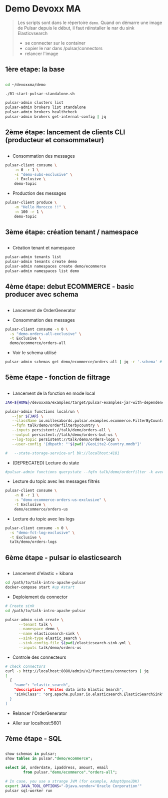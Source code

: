 # Demo Devoxx MA

> Les scripts sont dans le répertoire `demo`.
> Quand on démarre une image de Pulsar depuis le début, il faut réinstaller le nar du sink Elasticvsearch
> * se connecter sur le container
> * copier le nar dans /pulsar/connectors
> * relancer l'image

## ######################################
## 1ère etape: la base
## ######################################


```bash
cd ~/devoxxma/demo

./01-start-pulsar-standalone.sh

pulsar-admin clusters list
pulsar-admin brokers list standalone
pulsar-admin brokers healthcheck
pulsar-admin brokers get-internal-config | jq
```

## ###################################################################
## 2ème étape: lancement de clients CLI (producteur et consommateur)
## ###################################################################


* Consommation des messages
```bash
pulsar-client consume \
    -n 0 -r 1 \
    -s "demo-subs-exclusive" \
    -t Exclusive \
    demo-topic
```

* Production des messages

```bash
pulsar-client produce \
    -m "Hello Morocco !!" \
    -n 100 -r 1 \
    demo-topic
```


## #########################################
## 3ème étape: création tenant / namespace
## #########################################


* Création tenant et namespace

```bash
pulsar-admin tenants list
pulsar-admin tenants create demo
pulsar-admin namespaces create demo/ecommerce
pulsar-admin namespaces list demo
```

## ############################################################
## 4ème étape:  debut ECOMMERCE - basic producer avec schema
## ############################################################


* Lancement de OrderGenerator

* Consommation des messages
```bash
pulsar-client consume -n 0 \
  -s "demo-orders-all-exclusive" \
  -t Exclusive \
  demo/ecommerce/orders-all
```

* Voir le schema utilisé
```bash
pulsar-admin schemas get demo/ecommerce/orders-all | jq -r '.schema' #| base64 -D | jq
```

## ######################################
## 5ème étape - fonction de filtrage
## ######################################


* Lancement de la fonction en mode local
```bash
JAR=${HOME}/devoxxma/examples/target/pulsar-examples-jar-with-dependencies.jar

pulsar-admin functions localrun \
   --jar ${JAR} \
   --className io.millesabords.pulsar.examples.ecommerce.FilterByCountryFunction \
   --fqfn talk/demo/orderfilterbycountry \
   --inputs persistent://talk/demo/orders-all \
   --output persistent://talk/demo/orders-but-us \
   --log-topic persistent://talk/demo/orders-logs \
   --user-config '{dbpath: "'$(pwd)'/GeoLite2-Country.mmdb"}'

#   --state-storage-service-url bk://localhost:4181
```


* (DEPRECATED) Lecture du state
```bash
#pulsar-admin functions querystate --fqfn talk/demo/orderfilter -k average-amount -w
```

* Lecture du topic avec les messages filtrés
```bash
pulsar-client consume \
    -n 0 -r 1 \
    -s "demo-ecommerce-orders-us-exclusive" \
    -t Exclusive \
    demo/ecommerce/orders-us 
```

* Lecture du topic avec les logs
```bash
pulsar-client consume -n 0 \
  -s "demo-fct-log-exclusive" \
  -t Exclusive \
  talk/demo/orders-logs
```

## ######################################
## 6ème étape - pulsar io elasticsearch
## ######################################

* Lancement d'elastic + kibana

```bash
cd /path/to/talk-intro-apache-pulsar
docker-compose start #up #start
```

* Deploiement du connector
```bash
# Create sink
cd /path/to/talk-intro-apache-pulsar

pulsar-admin sink create \
      --tenant talk \
      --namespace demo \
      --name elasticsearch-sink \
      --sink-type elastic_search \
      --sink-config-file $(pwd)/elasticsearch-sink.yml \
      --inputs talk/demo/orders-us
```

* Controle des connecteurs
```bash
# check connectors
curl -s http://localhost:8080/admin/v2/functions/connectors | jq
[
  {
    "name": "elastic_search",
    "description": "Writes data into Elastic Search",
    "sinkClass": "org.apache.pulsar.io.elasticsearch.ElasticSearchSink"
  }
]
```

* Relancer l'OrderGenerator

* Aller sur localhost:5601

## ######################################
## 7ème étape - SQL
## ######################################

```sql
show schemas in pulsar;
show tables in pulsar."demo/ecommerce";

select id, orderdate, ipaddress, amount, email 
        from pulsar."demo/ecommerce"."orders-all";
```

```bash
# In case, you use a strange JVM (for example, AdoptOpneJDK)
export JAVA_TOOL_OPTIONS="-Djava.vendor='Oracle Corporation'"
pulsar sql-worker run
```
